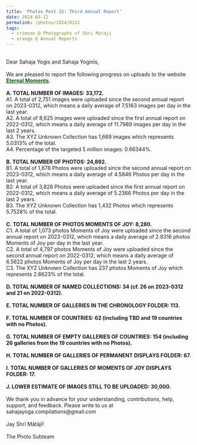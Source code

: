 ```yaml
---
title: 'Photos Post 32: Third Annual Report'
date: 2024-03-12
permalink: /photos/2024/0312
tags:
  - crimson @ Photographs of Shri Mataji
  - orange @ Annual Reports
---
```


<p>
<br>
Dear Sahaja Yogis and Sahaja Yoginīs,<br>
<br>
We are pleased to report the following progress on uploads to the website <a href="https://eternalmoments.smugmug.com/"> <font color="DarkGreen"><b>Eternal Moments</b></font></a>.<br>
<br>
<b>A. TOTAL NUMBER OF IMAGES: 33,172.</b><br> 
A1. A total of 2,751 images were uploaded since the second annual report on 2023-0312, which means a daily average of 7.5163 images per day in the last year.<br>
A2. A total of 8,625 images were uploaded since the first annual report on 2022-0312, which means a daily average of 11.7989 images per day in the last 2 years.<br>
A3. The XYZ Unknown Collection has 1,669 images which represents 5.0313% of the total.<br>
A4. Percentage of the targeted 5 million images: 0.66344%.<br>
<br>
<b>B. TOTAL NUMBER OF PHOTOS: 24,892.</b><br>
B1. A total of 1,678 Photos were uploaded since the second annual report on 2023-0312, which means a daily average of 4.5846 Photos per day in the last year.<br>
B2. A total of 3,828 Photos were uploaded since the first annual report on 2022-0312, which means a daily average of 5.2366 Photos per day in the last 2 years.<br>
B3. The XYZ Unknown Collection has 1,432 Photos which represents 5.7528% of the total.<br>
<br>
<b>C. TOTAL NUMBER OF PHOTOS MOMENTS OF JOY: 8,280.</b><br>
C1. A total of 1,073 photos Moments of Joy were uploaded since the second annual report on 2023-0312, which means a daily average of 2.9316 photos Moments of Joy per day in the last year.<br>
C2. A total of 4,797 photos Moments of Joy were uploaded since the second annual report on 2022-0312, which means a daily average of 6.5622 photos Moments of Joy per day in the last 2 years.<br>
C3. The XYZ Unknown Collection has 237 photos Moments of Joy which represents 2.8623% of the total.<br>
<br>
<b>D. TOTAL NUMBER OF NAMED COLLECTIONS: 34 (cf. 26 on 2023-0312 and 21 on 2022-0312).</b><br>
<br>
<b>E. TOTAL NUMBER OF GALLERIES IN THE CHRONOLOGY FOLDER: 113.</b><br>
<br>
<b>F. TOTAL NUMBER OF COUNTRIES: 62 (including TBD and 19 countries with no Photos).</b><br>
<br>
<b>G. TOTAL NUMBER OF EMPTY GALLERIES OF COUNTRIES: 154 (including 26 galleries from the 19 countries with no Photos).</b><br>
<br>
<b>H. TOTAL NUMBER OF GALLERIES OF PERMANENT DISPLAYS FOLDER: 67.</b><br>
<br>
<b>I. TOTAL NUMBER OF GALLERIES OF MOMENTS OF JOY DISPLAYS FOLDER: 17.</b><br>
<br>
<b>J. LOWER ESTIMATE OF IMAGES STILL TO BE UPLOADED: 30,000.</b><br>
<br>
We thank you in advance for your understanding, contributions, help, support, and feedback. Please write to us at sahajayoga.compilations@gmail.com<br>
<br>
Jay Śhrī Mātājī!<br>
<br>
The Photo Subteam<br>
</p>
